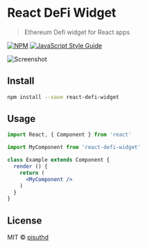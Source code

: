 # React DeFi Widget

> Ethereum Defi widget for React apps

[![NPM](https://img.shields.io/npm/v/react-defi-widget.svg)](https://www.npmjs.com/package/react-defi-widget) [![JavaScript Style Guide](https://img.shields.io/badge/code_style-standard-brightgreen.svg)](https://standardjs.com)

![Screenshot](https://raw.githubusercontent.com/pisuthd/react-defi-widget/master/demo.gif)

## Install

```bash
npm install --save react-defi-widget
```

## Usage

```jsx
import React, { Component } from 'react'

import MyComponent from 'react-defi-widget'

class Example extends Component {
  render () {
    return (
      <MyComponent />
    )
  }
}
```

## License

MIT © [pisuthd](https://github.com/pisuthd)
